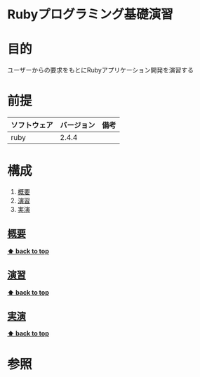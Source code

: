 Rubyプログラミング基礎演習
===================

# 目的 #
ユーザーからの要求をもとにRubyアプリケーション開発を演習する

# 前提 #
| ソフトウェア   | バージョン   | 備考        |
|:---------------|:-------------|:------------|
| ruby           |2.4.4     |             |

# 構成 #
1. [概要](#概要)
1. [演習](#演習)
1. [実演](#実演)

## [概要](https://gitpitch.com/k2works/ruby_basic_exercises)

**[⬆ back to top](#構成)**

## [演習](./docs/src/dist/excercies/index.html)

**[⬆ back to top](#構成)**

## [実演](./docs/src/dist/demonstration/index.html)

**[⬆ back to top](#構成)**

# 参照 #
